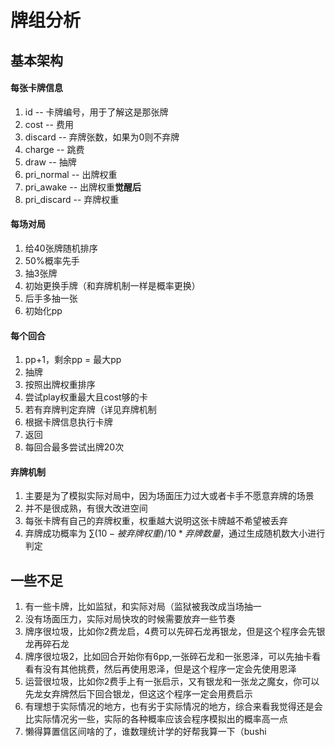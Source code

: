 # 牌组分析

## 基本架构

#### 每张卡牌信息

1. id -- 卡牌编号，用于了解这是那张牌
2. cost -- 费用
3. discard -- 弃牌张数，如果为0则不弃牌
4. charge -- 跳费
5. draw -- 抽牌
6. pri_normal -- 出牌权重
7. pri_awake -- 出牌权重**觉醒后**
8. pri_discard -- 弃牌权重

#### 每场对局

1. 给40张牌随机排序
2. 50%概率先手
3. 抽3张牌
4. 初始更换手牌（和弃牌机制一样是概率更换）
5. 后手多抽一张
6. 初始化pp

#### 每个回合

1. pp+1，剩余pp = 最大pp
2. 抽牌
3. 按照出牌权重排序
4. 尝试play权重最大且cost够的卡
5. 若有弃牌判定弃牌（详见弃牌机制
6. 根据卡牌信息执行卡牌
7. 返回
8. 每回合最多尝试出牌20次

#### 弃牌机制

1. 主要是为了模拟实际对局中，因为场面压力过大或者卡手不愿意弃牌的场景
2. 并不是很成熟，有很大改进空间
3. 每张卡牌有自己的弃牌权重，权重越大说明这张卡牌越不希望被丢弃
4. 弃牌成功概率为 $\sum (10-被弃牌权重)/10*弃牌数量$，通过生成随机数大小进行判定





## 一些不足

1. 有一些卡牌，比如监狱，和实际对局（监狱被我改成当场抽一
2. 没有场面压力，实际对局快攻的时候需要放弃一些节奏
3. 牌序很垃圾，比如你2费龙启，4费可以先碎石龙再银龙，但是这个程序会先银龙再碎石龙
4. 牌序很垃圾2，比如回合开始你有6pp,一张碎石龙和一张恩泽，可以先抽卡看看有没有其他挑费，然后再使用恩泽，但是这个程序一定会先使用恩泽
5. 运营很垃圾，比如你2费手上有一张启示，又有银龙和一张龙之魔女，你可以先龙女弃牌然后下回合银龙，但这这个程序一定会用费启示
6. 有理想于实际情况的地方，也有劣于实际情况的地方，综合来看我觉得还是会比实际情况劣一些，实际的各种概率应该会程序模拟出的概率高一点
7. 懒得算置信区间啥的了，谁数理统计学的好帮我算一下（bushi